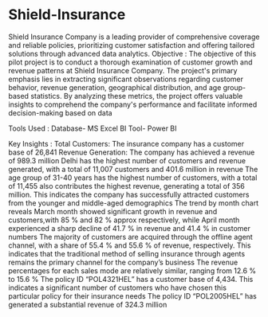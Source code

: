 # Shield-Insurance
Shield Insurance Company is a leading provider of comprehensive coverage and reliable policies, prioritizing customer satisfaction and offering tailored solutions through advanced data analytics.
Objective :
The objective of this pilot project is to conduct a thorough examination of customer growth and revenue patterns at Shield Insurance Company. The project's primary emphasis lies in extracting significant observations regarding customer behavior, revenue generation, geographical distribution, and age group-based statistics. By analyzing these metrics, the project offers valuable insights to comprehend the company's performance and facilitate informed decision-making based on data

Tools Used :
Database- MS Excel
BI Tool- Power BI

Key Insights :
Total Customers: The insurance company has a customer base of 26,841
Revenue Generation: The company has achieved a revenue of 989.3 million
Delhi has the highest number of customers and revenue generated, with a total of 11,007 customers and 401.6 million in revenue
The age group of 31-40 years has the highest number of customers, with a total of 11,455 also contributes the highest revenue, generating a total of 356 million. This indicates the company has successfully attracted customers from the younger and middle-aged demographics
The trend by month chart reveals March month showed significant growth in revenue and customers,with 85 % and 82 % approx respectively, while April month experienced a sharp decline of 41.7 % in revenue and 41.4 % in customer numbers
The majority of customers are acquired through the offline agent channel, with a share of 55.4 % and 55.6 % of revenue, respectively. This indicates that the traditional method of selling insurance through agents remains the primary channel for the company’s business
The revenue percentages for each sales mode are relatively similar, ranging from 12.6 % to 15.6 %
The policy ID “POL4321HEL” has a customer base of 4,434. This indicates a significant number of customers who have chosen this particular policy for their insurance needs
The policy ID “POL2005HEL” has generated a substantial revenue of 324.3 million
